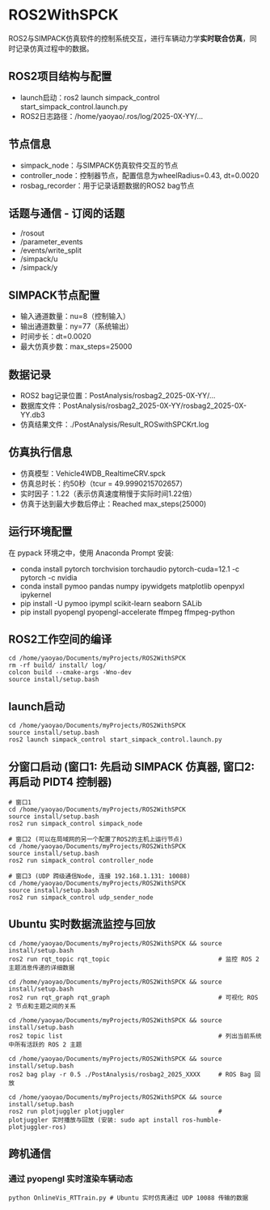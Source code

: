 # ROS2WithSPCK
ROS2与SIMPACK仿真软件的控制系统交互，进行车辆动力学**实时联合仿真**，同时记录仿真过程中的数据。

## ROS2项目结构与配置
- launch启动：ros2 launch simpack_control start_simpack_control.launch.py
- ROS2日志路径：/home/yaoyao/.ros/log/2025-0X-YY/...

## 节点信息
- simpack_node：与SIMPACK仿真软件交互的节点
- controller_node：控制器节点，配置信息为wheelRadius=0.43, dt=0.0020
- rosbag_recorder：用于记录话题数据的ROS2 bag节点

## 话题与通信 - 订阅的话题
- /rosout
- /parameter_events
- /events/write_split
- /simpack/u
- /simpack/y

## SIMPACK节点配置

- 输入通道数量：nu=8（控制输入）
- 输出通道数量：ny=77（系统输出）
- 时间步长：dt=0.0020
- 最大仿真步数：max_steps=25000

## 数据记录
- ROS2 bag记录位置：PostAnalysis/rosbag2_2025-0X-YY/...
- 数据库文件：PostAnalysis/rosbag2_2025-0X-YY/rosbag2_2025-0X-YY.db3
- 仿真结果文件：./PostAnalysis/Result_ROSwithSPCKrt.log

## 仿真执行信息
- 仿真模型：Vehicle4WDB_RealtimeCRV.spck
- 仿真总时长：约50秒（tcur = 49.9990215702657）
- 实时因子：1.22（表示仿真速度稍慢于实际时间1.22倍）
- 仿真于达到最大步数后停止：Reached max_steps(25000)


## 运行环境配置

在 pypack 环境之中，使用 Anaconda Prompt 安装:

- conda install pytorch torchvision torchaudio pytorch-cuda=12.1 -c pytorch -c nvidia
- conda install pymoo pandas numpy ipywidgets matplotlib openpyxl ipykernel
- pip install -U pymoo ipympl scikit-learn seaborn SALib
- pip install pyopengl pyopengl-accelerate ffmpeg  ffmpeg-python


## ROS2工作空间的编译
  
    cd /home/yaoyao/Documents/myProjects/ROS2WithSPCK
    rm -rf build/ install/ log/ 
    colcon build --cmake-args -Wno-dev
    source install/setup.bash  

## launch启动
    cd /home/yaoyao/Documents/myProjects/ROS2WithSPCK
    source install/setup.bash  
    ros2 launch simpack_control start_simpack_control.launch.py

## 分窗口启动 (窗口1: 先启动 SIMPACK 仿真器, 窗口2: 再启动 PIDT4 控制器)
    # 窗口1
    cd /home/yaoyao/Documents/myProjects/ROS2WithSPCK
    source install/setup.bash 
    ros2 run simpack_control simpack_node

    # 窗口2 (可以在局域网的另一个配置了ROS2的主机上运行节点)
    cd /home/yaoyao/Documents/myProjects/ROS2WithSPCK
    source install/setup.bash
    ros2 run simpack_control controller_node

    # 窗口3 (UDP 跨级通信Node, 连接 192.168.1.131: 10088)
    cd /home/yaoyao/Documents/myProjects/ROS2WithSPCK
    source install/setup.bash  
    ros2 run simpack_control udp_sender_node   

## Ubuntu 实时数据流监控与回放
    cd /home/yaoyao/Documents/myProjects/ROS2WithSPCK && source install/setup.bash 
    ros2 run rqt_topic rqt_topic                              # 监控 ROS 2 主题消息传递的详细数据

    cd /home/yaoyao/Documents/myProjects/ROS2WithSPCK && source install/setup.bash 
    ros2 run rqt_graph rqt_graph                              # 可视化 ROS 2 节点和主题之间的关系   

    cd /home/yaoyao/Documents/myProjects/ROS2WithSPCK && source install/setup.bash 
    ros2 topic list                                           # 列出当前系统中所有活跃的 ROS 2 主题

    cd /home/yaoyao/Documents/myProjects/ROS2WithSPCK && source install/setup.bash 
    ros2 bag play -r 0.5 ./PostAnalysis/rosbag2_2025_XXXX     # ROS Bag 回放

    cd /home/yaoyao/Documents/myProjects/ROS2WithSPCK && source install/setup.bash 
    ros2 run plotjuggler plotjuggler                          # plotjuggler 实时播放与回放 (安装: sudo apt install ros-humble-plotjuggler-ros)


## 跨机通信
### 通过 pyopengl 实时渲染车辆动态
    python OnlineVis_RTTrain.py # Ubuntu 实时仿真通过 UDP 10088 传输的数据

